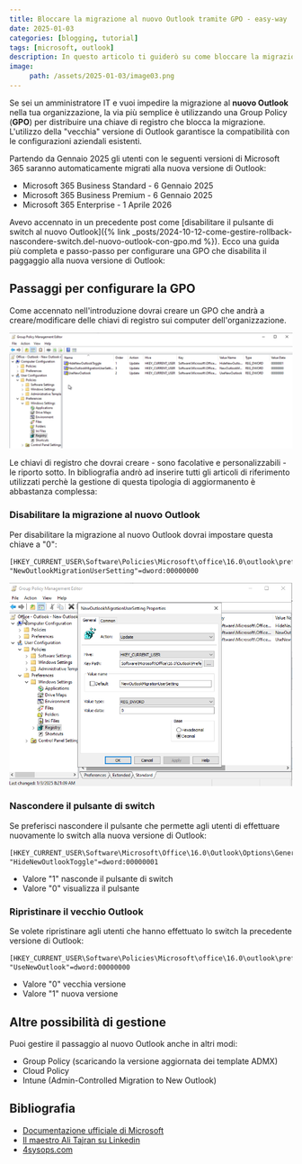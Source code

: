 ```yaml
---
title: Bloccare la migrazione al nuovo Outlook tramite GPO - easy-way
date: 2025-01-03
categories: [blogging, tutorial]
tags: [microsoft, outlook]
description: In questo articolo ti guiderò su come bloccare la migrazione al nuovo Outlook utilizzando le Group Policy e delle chiavi di registro. 
image:
     path: /assets/2025-01-03/image03.png
---
```


Se sei un amministratore IT e vuoi impedire la migrazione al **nuovo Outlook** nella tua organizzazione, la via più semplice è utilizzando una Group Policy (**GPO**) per distribuire una chiave di registro che blocca la migrazione. L'utilizzo della "vecchia" versione di Outlook garantisce la compatibilità con le configurazioni aziendali esistenti.

Partendo da Gennaio 2025 gli utenti con le seguenti versioni di Microsoft 365 saranno automaticamente migrati alla nuova versione di Outlook:
- Microsoft 365 Business Standard - 6 Gennaio 2025
- Microsoft 365 Business Premium - 6 Gennaio 2025
- Microsoft 365 Enterprise - 1 Aprile 2026

Avevo accennato in un precedente post come [disabilitare il pulsante di switch al nuovo Outlook]({% link _posts/2024-10-12-come-gestire-rollback-nascondere-switch.del-nuovo-outlook-con-gpo.md %}). Ecco una guida più completa e passo-passo per configurare una GPO che disabilita il paggaggio alla nuova versione di Outlook:

## Passaggi per configurare la GPO
Come accennato nell'introduzione dovrai creare un GPO che andrà a creare/modificare delle chiavi di registro sui computer dell'organizzazione. 

![Riepilogo della GPO](/assets/2025-01-03/image01.png) 

Le chiavi di registro che dovrai creare - sono facolative e personalizzabili - le riporto sotto. In bibliografia andrò ad inserire tutti gli articoli di riferimento utilizzati perchè la gestione di questa tipologia di aggiormanento è abbastanza complessa: 

### Disabilitare la migrazione al nuovo Outlook
Per disabilitare la migrazione al nuovo Outlook dovrai impostare questa chiave a "0":

```
[HKEY_CURRENT_USER\Software\Policies\Microsoft\office\16.0\outlook\preferences]
"NewOutlookMigrationUserSetting"=dword:00000000
```
![Disabilare migrazione di Outlook](/assets/2025-01-03/image02.png) 

### Nascondere il pulsante di switch
Se preferisci nascondere il pulsante che permette agli utenti di effettuare nuovamente lo switch alla nuova versione di Outlook:

```
[HKEY_CURRENT_USER\Software\Microsoft\Office\16.0\Outlook\Options\General]
"HideNewOutlookToggle"=dword:00000001
```
- Valore "1" nasconde il pulsante di switch 
- Valore "0" visualizza il pulsante 

### Ripristinare il vecchio Outlook
Se volete ripristinare agli utenti che hanno effettuato lo switch la precedente versione di Outlook:
```
[HKEY_CURRENT_USER\Software\Policies\Microsoft\office\16.0\outlook\preferences]
"UseNewOutlook"=dword:00000000
```
- Valore "0" vecchia versione
- Valore "1" nuova versione

## Altre possibilità di gestione
Puoi gestire il passaggio al nuovo Outlook anche in altri modi:
- Group Policy (scaricando la versione aggiornata dei template ADMX)
- Cloud Policy
- Intune (Admin-Controlled Migration to New Outlook)

## Bibliografia
- [Documentazione ufficiale di Microsoft](https://learn.microsoft.com/it-it/microsoft-365-apps/outlook/get-started/control-install)
- [Il maestro Ali Tajran su Linkedin](https://www.linkedin.com/posts/alitajran_microsoft365-outlook-activity-7274416800962908162-UsLa/?utm_medium=ios_app&utm_source=screenshot_social_share&utm_campaign=copy_link)
- [4sysops.com](https://4sysops.com/archives/block-migration-to-new-outlook-with-group-policy/)